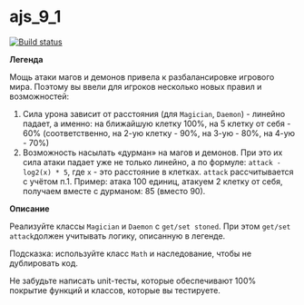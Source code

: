 # ajs_9_1

[![Build status](https://ci.appveyor.com/api/projects/status/8x90ixmj7rmukn7j?svg=true)](https://ci.appveyor.com/project/Stanislavsus-edu/upgrade-of-class-character)

**Легенда**

Мощь атаки магов и демонов привела к разбалансировке игрового мира. Поэтому вы ввели для игроков несколько новых правил и возможностей:

1. Сила урона зависит от расстояния (для ```Magician```, ```Daemon```) - линейно падает, а именно: на ближайшую клетку 100%, на 5 клетку от себя - 60% (соответственно, на 2-ую клетку - 90%, на 3-ую - 80%, на 4-ую - 70%)
2. Возможность насылать «дурман» на магов и демонов. При это их сила атаки падает уже не только линейно, а по формуле: ```attack - log2(x) * 5```, где ```x``` - это расстояние в клетках. ```attack``` рассчитывается с учётом п.1. Пример: атака 100 единиц, атакуем 2 клетку от себя, получаем вместе с дурманом: 85 (вместо 90).

**Описание**

Реализуйте классы ```Magician``` и ```Daemon``` с ```get/set stoned```. При этом ```get/set attack```должен учитывать логику, описанную в легенде.

Подсказка: используйте класс ```Math``` и наследование, чтобы не дублировать код.

Не забудьте написать unit-тесты, которые обеспечивают 100% покрытие функций и классов, которые вы тестируете.
